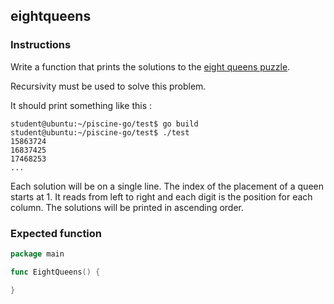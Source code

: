 ## eightqueens

### Instructions

Write a function that prints the solutions to the [eight queens puzzle](https://en.wikipedia.org/wiki/Eight_queens_puzzle).

Recursivity must be used to solve this problem.

It should print something like this :

```console
student@ubuntu:~/piscine-go/test$ go build
student@ubuntu:~/piscine-go/test$ ./test
15863724
16837425
17468253
...
```

Each solution will be on a single line.
The index of the placement of a queen starts at 1.
It reads from left to right and each digit is the position for each column.
The solutions will be printed in ascending order.

### Expected function

```go
package main

func EightQueens() {

}
```
